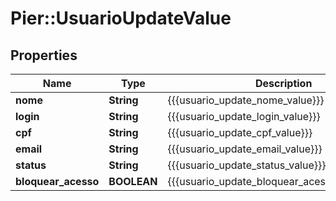 # Pier::UsuarioUpdateValue

## Properties
Name | Type | Description | Notes
------------ | ------------- | ------------- | -------------
**nome** | **String** | {{{usuario_update_nome_value}}} | [optional] 
**login** | **String** | {{{usuario_update_login_value}}} | [optional] 
**cpf** | **String** | {{{usuario_update_cpf_value}}} | [optional] 
**email** | **String** | {{{usuario_update_email_value}}} | [optional] 
**status** | **String** | {{{usuario_update_status_value}}} | [optional] 
**bloquear_acesso** | **BOOLEAN** | {{{usuario_update_bloquear_acesso_descricao}}} | [optional] 



